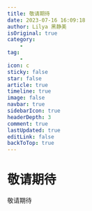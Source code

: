 ```yaml
---
title: 敬请期待
date: 2023-07-16 16:09:18
author: Lilya 黑静美
isOriginal: true
category: 
    - 
tag:
    - 
icon: c
sticky: false
star: false
article: true
timeline: true
image: false
navbar: true
sidebarIcon: true
headerDepth: 3
comment: true
lastUpdated: true
editLink: false
backToTop: true
---
```


# 敬请期待



敬请期待
